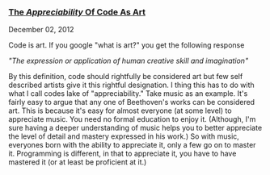 ### [The _Appreciability_ Of Code As Art](/posts/the-appreciability-of-code-as-art.html)
December 02, 2012

Code is art. If you google "what is art?" you get the following response

_"The expression or application of human creative skill and imagination"_

By this definition, code should rightfully be considered art but few self described artists give it this rightful designation. I thing this has to do with what I call codes lake of  "appreciability." Take music as an example. It's fairly easy to argue that any one of Beethoven's works can be considered art. This is because it's easy for almost everyone (at some level) to appreciate music. You need no formal education to enjoy it. (Although, I'm sure having a deeper understanding of music helps you to better appreciate the level of detail and mastery expressed in his work.) So with music, everyones born with the ability to appreciate it, only a few go on to master it. Programming is different, in that to appreciate it, you have to have mastered it (or at least be proficient at it.)